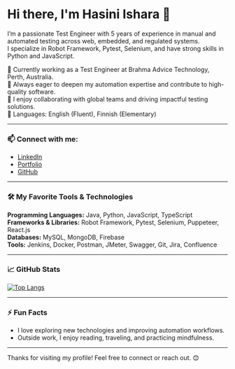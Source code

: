 # Hi there, I'm Hasini Ishara 👋

I’m a passionate Test Engineer with 5 years of experience in manual and automated testing across web, embedded, and regulated systems.  
I specialize in Robot Framework, Pytest, Selenium, and have strong skills in Python and JavaScript.  

🔭 Currently working as a Test Engineer at Brahma Advice Technology, Perth, Australia.  
🌱 Always eager to deepen my automation expertise and contribute to high-quality software.  
🤝 I enjoy collaborating with global teams and driving impactful testing solutions.  
💬 Languages: English (Fluent), Finnish (Elementary)  

---

### 📫 Connect with me:  
- [LinkedIn](https://www.linkedin.com/in/hasini-ishara-94329516b/)  
- [Portfolio](https://hasiniishara.github.io/PersonalPortfolio/)  
- [GitHub](https://github.com/hasiniishara)  

---

### 🛠️ My Favorite Tools & Technologies  

**Programming Languages:** Java, Python, JavaScript, TypeScript  
**Frameworks & Libraries:** Robot Framework, Pytest, Selenium, Puppeteer, React.js  
**Databases:** MySQL, MongoDB, Firebase  
**Tools:** Jenkins, Docker, Postman, JMeter, Swagger, Git, Jira, Confluence  

---

### 📈 GitHub Stats

[![Top Langs](https://github-readme-stats.vercel.app/api/top-langs/?username=hasiniishara&layout=compact&theme=radical)](https://github.com/hasiniishara/github-readme-stats)


---

### ⚡ Fun Facts  
- I love exploring new technologies and improving automation workflows.  
- Outside work, I enjoy reading, traveling, and practicing mindfulness.  

---

Thanks for visiting my profile! Feel free to connect or reach out. 😊
